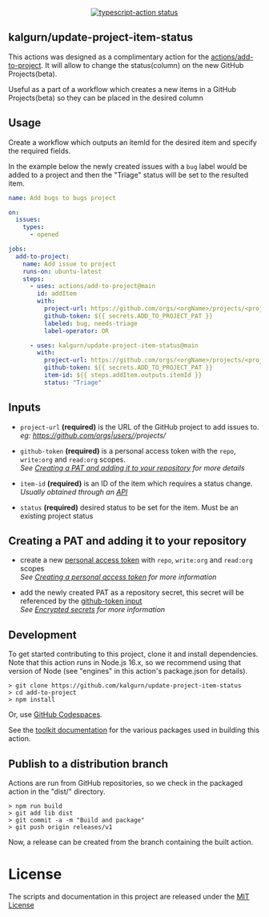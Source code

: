 <p align="center">
  <a href="https://github.com/actions/typescript-action/actions"><img alt="typescript-action status" src="https://github.com/actions/typescript-action/workflows/build-test/badge.svg"></a>
</p>

## kalgurn/update-project-item-status

This actions was designed as a complimentary action for the [actions/add-to-project](https://github.com/actions/add-to-project). It will allow to change the status(column) on the new GitHub Projects(beta).

Useful as a part of a workflow which creates a new items in a GitHub Projects(beta) so they can be placed in the desired column

## Usage

Create a workflow which outputs an itemId for the desired item and specify the required fields.  

In the example below the newly created issues with a `bug` label would be added to a project and then the "Triage" status will be set to the resulted item.  

```yaml
name: Add bugs to bugs project

on:
  issues:
    types:
      - opened

jobs:
  add-to-project:
    name: Add issue to project
    runs-on: ubuntu-latest
    steps:
      - uses: actions/add-to-project@main
        id: addItem
        with:
          project-url: https://github.com/orgs/<orgName>/projects/<projectNumber>
          github-token: ${{ secrets.ADD_TO_PROJECT_PAT }}
          labeled: bug, needs-triage
          label-operator: OR

      - uses: kalgurn/update-project-item-status@main
        with:
          project-url: https://github.com/orgs/<orgName>/projects/<projectNumber>
          github-token: ${{ secrets.ADD_TO_PROJECT_PAT }}
          item-id: ${{ steps.addItem.outputs.itemId }}
          status: "Triage"
```

## Inputs

- `project-url` __(required)__ is the URL of the GitHub project to add issues to.  
_eg: https://github.com/orgs|users/<ownerName>/projects/<projectNumber>_

- `github-token` __(required)__ is a personal access token with the `repo`, `write:org` and `read:org` scopes.  
_See [Creating a PAT and adding it to your repository](#creating-a-pat-and-adding-it-to-your-repository) for more details_

- `item-id` __(required)__ is an ID of the item which requires a status change.  
_Usually obtained through an [API](https://docs.github.com/en/issues/trying-out-the-new-projects-experience/using-the-api-to-manage-projects#finding-information-about-items-in-a-project)_

- `status` __(required)__ desired status to be set for the item. Must be an existing project status

## Creating a PAT and adding it to your repository

- create a new [personal access
  token](https://github.com/settings/tokens/new) with `repo`, `write:org` and
  `read:org` scopes  
  _See [Creating a personal access token](https://docs.github.com/en/authentication/keeping-your-account-and-data-secure/creating-a-personal-access-token) for more information_

- add the newly created PAT as a repository secret, this secret will be referenced by the [github-token input](#github-token)  
  _See [Encrypted secrets](https://docs.github.com/en/actions/security-guides/encrypted-secrets#creating-encrypted-secrets-for-a-repository) for more information_

## Development

To get started contributing to this project, clone it and install dependencies.
Note that this action runs in Node.js 16.x, so we recommend using that version
of Node (see "engines" in this action's package.json for details).

```shell
> git clone https://github.com/kalgurn/update-project-item-status
> cd add-to-project
> npm install
```

Or, use [GitHub Codespaces](https://github.com/features/codespaces).

See the [toolkit
documentation](https://github.com/actions/toolkit/blob/master/README.md#packages)
for the various packages used in building this action.

## Publish to a distribution branch

Actions are run from GitHub repositories, so we check in the packaged action in
the "dist/" directory.

```shell
> npm run build
> git add lib dist
> git commit -a -m "Build and package"
> git push origin releases/v1
```

Now, a release can be created from the branch containing the built action.

# License

The scripts and documentation in this project are released under the [MIT License](LICENSE)

